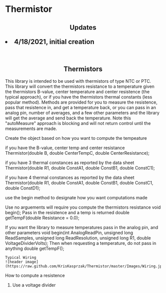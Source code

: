 # Thermistor
<b><h2><center>Updates </center>
<li>4/18/2021, initial creation</li>
</h1></b>
<br>
<b><h2><center>Thermistors</center></h1></b>

This library is intended to be used with thermistors of type NTC or PTC. This library will convert the thermistors resistance to a temperature given the thermistors B-value, center temperature and center resistence (the typical approach), or if you have the thermistors thermal constants (less popular method). Methods are provided for you to measure the resistence, pass that resistence in, and get a temperature back, or you can pass in an analog pin, number of averages, and a few other parameters and the library will get the average and send back the temperature. Note this "autoMeasure" approach is blocking and will not return control until the measurements are made.

Create the object based on how you want to compute the tempeature

if you have the B-value, center temp and center resistance
	Thermistor(double B, double CenterTempC, double CenterResistance);
  
  if you have 3 thermal constances as reported by the data sheet
	Thermistor(double R1, double ConstA1, double ConstB1, double ConstC1);
  
  if you have 4 thermal constances as reported by the data sheet
	Thermistor(double R1, double ConstA1, double ConstB1, double ConstC1, double ConstD1);
  
  
  use the begin method to designate how you want computations made
  
  Use no arguements will require you compute the thermistors resistance
	void begin();
  Pass in the resistence and a temp is returned
  double getTempF(double Resistance = 0.0);
  
  
  If you want the library to measure temperatures 
  pass in the analog pin, and other parameters
  void begin(int AnalogReadPin, unsigned long ReadSamples, unsigned long ReadResolution, unsigned long R1, double VoltageDividerVolts);
Then when requesting a temperature, do not pass in anything
	double getTempF();
	
	Typical Wiring
	![header image](https://raw.github.com/KrisKasprzak/Thermistor/master/Images/Wiring.jpg)
  
  How to compute a resistence
 1. Use a voltage divider

